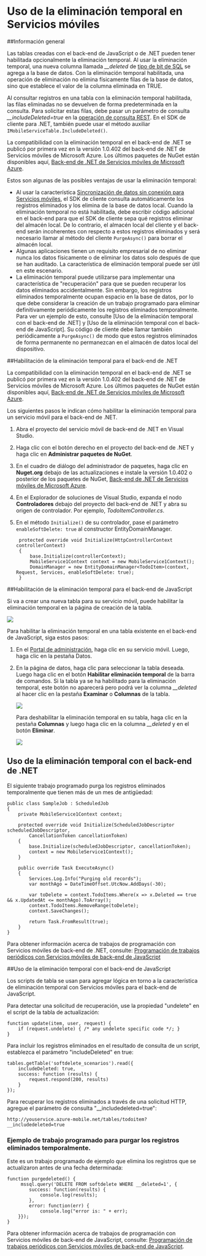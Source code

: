 <properties 
	pageTitle="Uso de la eliminación temporal en Servicios móviles (Tienda Windows) | Microsoft Azure" 
	description="Aprenda a usar la característica de eliminación temporal de Servicios móviles de Azure en su aplicación." 
	documentationCenter="" 
	authors="wesmc7777" 
	manager="dwrede" 
	editor="" 
	services="mobile-services"/>

<tags 
	ms.service="mobile-services" 
	ms.workload="mobile" 
	ms.tgt_pltfrm="mobile-windows" 
	ms.devlang="dotnet" 
	ms.topic="article" 
	ms.date="06/18/2015" 
	ms.author="wesmc"/>

# Uso de la eliminación temporal en Servicios móviles

##Información general

Las tablas creadas con el back-end de JavaScript o de .NET pueden tener habilitada opcionalmente la eliminación temporal. Al usar la eliminación temporal, una nueva columna llamada *\_\_deleted* de [tipo de bit de SQL] se agrega a la base de datos. Con la eliminación temporal habilitada, una operación de eliminación no elimina físicamente filas de la base de datos, sino que establece el valor de la columna eliminada en TRUE.

Al consultar registros en una tabla con la eliminación temporal habilitada, las filas eliminadas no se devuelven de forma predeterminada en la consulta. Para solicitar estas filas, debe pasar un parámetro de consulta *\_\_includeDeleted=true* en la [operación de consulta REST](http://msdn.microsoft.com/library/azure/jj677199.aspx). En el SDK de cliente para .NET, también puede usar el método auxiliar `IMobileServiceTable.IncludeDeleted()`.

La compatibilidad con la eliminación temporal en el back-end de .NET se publicó por primera vez en la versión 1.0.402 del back-end de .NET de Servicios móviles de Microsoft Azure. Los últimos paquetes de NuGet están disponibles aquí, [Back-end de .NET de Servicios móviles de Microsoft Azure](http://go.microsoft.com/fwlink/?LinkId=513165).


Estos son algunas de las posibles ventajas de usar la eliminación temporal:

* Al usar la característica [Sincronización de datos sin conexión para Servicios móviles], el SDK de cliente consulta automáticamente los registros eliminados y los elimina de la base de datos local. Cuando la eliminación temporal no está habilitada, debe escribir código adicional en el back-end para que el SDK de cliente sepa qué registros eliminar del almacén local. De lo contrario, el almacén local del cliente y el back-end serán incoherentes con respecto a estos registros eliminados y será necesario llamar al método del cliente `PurgeAsync()` para borrar el almacén local.
* Algunas aplicaciones tienen un requisito empresarial de no eliminar nunca los datos físicamente o de eliminar los datos solo después de que se han auditado. La característica de eliminación temporal puede ser útil en este escenario.
* La eliminación temporal puede utilizarse para implementar una característica de "recuperación" para que se pueden recuperar los datos eliminados accidentalmente. Sin embargo, los registros eliminados temporalmente ocupan espacio en la base de datos, por lo que debe considerar la creación de un trabajo programado para eliminar definitivamente periódicamente los registros eliminados temporalmente. Para ver un ejemplo de esto, consulte [Uso de la eliminación temporal con el back-end de .NET] y [Uso de la eliminación temporal con el back-end de JavaScript]. Su código de cliente debe llamar también periódicamente a `PurgeAsync()` de modo que estos registros eliminados de forma permanente no permanezcan en el almacén de datos local del dispositivo.





##Habilitación de la eliminación temporal para el back-end de .NET

La compatibilidad con la eliminación temporal en el back-end de .NET se publicó por primera vez en la versión 1.0.402 del back-end de .NET de Servicios móviles de Microsoft Azure. Los últimos paquetes de NuGet están disponibles aquí, [Back-end de .NET de Servicios móviles de Microsoft Azure](http://go.microsoft.com/fwlink/?LinkId=513165).

Los siguientes pasos le indican cómo habilitar la eliminación temporal para un servicio móvil para el back-end de .NET.

1. Abra el proyecto del servicio móvil de back-end de .NET en Visual Studio.
2. Haga clic con el botón derecho en el proyecto del back-end de .NET y haga clic en **Administrar paquetes de NuGet**. 
3. En el cuadro de diálogo del administrador de paquetes, haga clic en **Nuget.org** debajo de las actualizaciones e instale la versión 1.0.402 o posterior de los paquetes de NuGet, [Back-end de .NET de Servicios móviles de Microsoft Azure](http://go.microsoft.com/fwlink/?LinkId=513165).
3. En el Explorador de soluciones de Visual Studio, expanda el nodo **Controladores** debajo del proyecto del back-end de .NET y abra su origen de controlador. Por ejemplo, *TodoItemController.cs*.
4. En el método `Initialize()` de su controlador, pase el parámetro `enableSoftDelete: true` al constructor EntityDomainManager.

        protected override void Initialize(HttpControllerContext controllerContext)
        {
            base.Initialize(controllerContext);
            MobileService1Context context = new MobileService1Context();
            DomainManager = new EntityDomainManager<TodoItem>(context, Request, Services, enableSoftDelete: true);
        }


##Habilitación de la eliminación temporal para el back-end de JavaScript

Si va a crear una nueva tabla para su servicio móvil, puede habilitar la eliminación temporal en la página de creación de la tabla.

![][2]

Para habilitar la eliminación temporal en una tabla existente en el back-end de JavaScript, siga estos pasos:

1. En el [Portal de administración], haga clic en su servicio móvil. Luego, haga clic en la pestaña Datos.
2. En la página de datos, haga clic para seleccionar la tabla deseada. Luego haga clic en el botón **Habilitar eliminación temporal** de la barra de comandos. Si la tabla ya se ha habilitado para la eliminación temporal, este botón no aparecerá pero podrá ver la columna *\_\_deleted* al hacer clic en la pestaña **Examinar** o **Columnas** de la tabla.

    ![][0]

    Para deshabilitar la eliminación temporal en su tabla, haga clic en la pestaña **Columnas** y luego haga clic en la columna *\_\_deleted* y en el botón **Eliminar**.

    ![][1]

## <a name="using-with-dotnet"></a>Uso de la eliminación temporal con el back-end de .NET


El siguiente trabajo programado purga los registros eliminados temporalmente que tienen más de un mes de antigüedad:

    public class SampleJob : ScheduledJob
    {
        private MobileService1Context context;
     
        protected override void Initialize(ScheduledJobDescriptor scheduledJobDescriptor, 
            CancellationToken cancellationToken)
        {
            base.Initialize(scheduledJobDescriptor, cancellationToken);
            context = new MobileService1Context();
        }
     
        public override Task ExecuteAsync()
        {
            Services.Log.Info("Purging old records");
            var monthAgo = DateTimeOffset.UtcNow.AddDays(-30);
     
            var toDelete = context.TodoItems.Where(x => x.Deleted == true && x.UpdatedAt <= monthAgo).ToArray();
            context.TodoItems.RemoveRange(toDelete);
            context.SaveChanges();
     
            return Task.FromResult(true);
        }
    }

Para obtener información acerca de trabajos de programación con Servicios móviles de back-end de .NET, consulte: [Programación de trabajos periódicos con Servicios móviles de back-end de JavaScript](mobile-services-dotnet-backend-schedule-recurring-tasks.md)




##Uso de la eliminación temporal con el back-end de JavaScript

Los scripts de tabla se usan para agregar lógica en torno a la característica de eliminación temporal con Servicios móviles para el back-end de JavaScript.

Para detectar una solicitud de recuperación, use la propiedad "undelete" en el script de la tabla de actualización:
    
    function update(item, user, request) {
        if (request.undelete) { /* any undelete specific code */; }
    }
Para incluir los registros eliminados en el resultado de consulta de un script, establezca el parámetro "includeDeleted" en true:
    
    tables.getTable('softdelete_scenarios').read({
        includeDeleted: true,
        success: function (results) {
            request.respond(200, results)
        }
    });

Para recuperar los registros eliminados a través de una solicitud HTTP, agregue el parámetro de consulta "\_\_includedeleted=true":

    http://youservice.azure-mobile.net/tables/todoitem?__includedeleted=true

### Ejemplo de trabajo programado para purgar los registros eliminados temporalmente.

Este es un trabajo programado de ejemplo que elimina los registros que se actualizaron antes de una fecha determinada:

    function purgedeleted() {
         mssql.query('DELETE FROM softdelete WHERE __deleted=1', {
            success: function(results) {
                console.log(results);
            },
            error: function(err) {
                console.log("error is: " + err);
        }});
    }

Para obtener información acerca de trabajos de programación con Servicios móviles de back-end de JavaScript, consulte: [Programación de trabajos periódicos con Servicios móviles de back-end de JavaScript](mobile-services-schedule-recurring-tasks.md).





<!-- Images -->
[0]: ./media/mobile-services-using-soft-delete/enable-soft-delete-button.png
[1]: ./media/mobile-services-using-soft-delete/disable-soft-delete.png
[2]: ./media/mobile-services-using-soft-delete/enable-soft-delete-new-table.png

<!-- URLs. -->
[tipo de bit de SQL]: http://msdn.microsoft.com/library/ms177603.aspx
[Sincronización de datos sin conexión para Servicios móviles]: mobile-services-windows-store-dotnet-get-started-offline-data.md
[Portal de administración]: https://manage.windowsazure.com/


 

<!---HONumber=August15_HO8-->